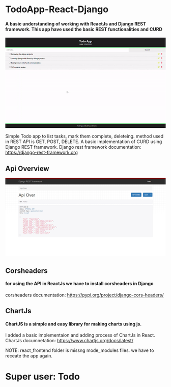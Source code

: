 # TodoApp-React-Django

#### A basic understanding of working with ReactJs and Django REST framework. This app have used the basic REST functionalities and CURD

![](GIF/app.gif)

Simple Todo app to list tasks, mark them complete, deleteing.
method used in REST API is GET, POST, DELETE. A basic implementation of CURD using Django REST framework.
Django rest framework documentation: https://django-rest-framework.org

## Api Overview
![](Screen-shots/REST_API.png)

## Corsheaders
#### for using the API in ReactJs we have to install corsheaders in Django
corsheaders documentation: https://pypi.org/project/django-cors-headers/

## ChartJs
#### ChartJS is a simple and easy library for making charts using js.
I added a basic implementaion and adding process of ChartJs in React. 
ChartJs documnetation: https://www.chartjs.org/docs/latest/


NOTE: react_frontend folder is missng mode_modules files. we have to receate the app again.

# Super user: Todo
